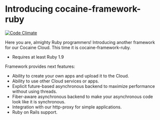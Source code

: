 Introducing cocaine-framework-ruby
========================================

[![Code Climate](https://codeclimate.com/github/cocaine/cocaine-framework-ruby/badges/gpa.svg)](https://codeclimate.com/github/cocaine/cocaine-framework-ruby)

Here you are, almighty Ruby programmers! Introducing another framework for our Cocaine Cloud.
This time it is cocaine-framework-ruby.

 * Requires at least Ruby 1.9

Framework provides next features:

 * Ability to create your own apps and upload it to the Cloud.
 * Ability to use other Cloud services or apps.
 * Explicit future-based asynchronous backend to maximize performance without using threads.
 * Fiber-aware asynchronous backend to make your asynchronous code look like it is synchronous.
 * Integration with our http-proxy for simple applications.
 * Ruby on Rails support.
